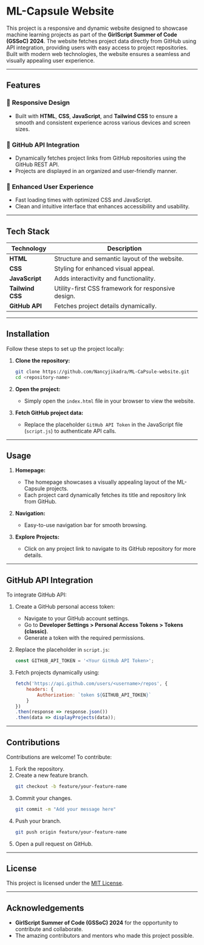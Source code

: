 # ML-Capsule Website  

This project is a responsive and dynamic website designed to showcase machine learning projects as part of the **GirlScript Summer of Code (GSSoC) 2024**. The website fetches project data directly from GitHub using API integration, providing users with easy access to project repositories. Built with modern web technologies, the website ensures a seamless and visually appealing user experience.

---

## Features  

### 🎨 **Responsive Design**  
- Built with **HTML**, **CSS**, **JavaScript**, and **Tailwind CSS** to ensure a smooth and consistent experience across various devices and screen sizes.  

### 🔗 **GitHub API Integration**  
- Dynamically fetches project links from GitHub repositories using the GitHub REST API.  
- Projects are displayed in an organized and user-friendly manner.  

### 🌟 **Enhanced User Experience**  
- Fast loading times with optimized CSS and JavaScript.
- Clean and intuitive interface that enhances accessibility and usability.  

---

## Tech Stack  

| Technology      | Description                                         |  
|------------------|-----------------------------------------------------|  
| **HTML**        | Structure and semantic layout of the website.        |  
| **CSS**         | Styling for enhanced visual appeal.                  |  
| **JavaScript**  | Adds interactivity and functionality.                |  
| **Tailwind CSS**| Utility-first CSS framework for responsive design.   |  
| **GitHub API**  | Fetches project details dynamically.                 |  

---

## Installation  

Follow these steps to set up the project locally:  

1. **Clone the repository:**  
   ```bash  
   git clone https://github.com/Nancyjikadra/ML-CaPsule-website.git  
   cd <repository-name>  
   ```  

2. **Open the project:**  
   - Simply open the `index.html` file in your browser to view the website.  

3. **Fetch GitHub project data:**  
   - Replace the placeholder `GitHub API Token` in the JavaScript file (`script.js`) to authenticate API calls.  

---

## Usage  

1. **Homepage:**  
   - The homepage showcases a visually appealing layout of the ML-Capsule projects.  
   - Each project card dynamically fetches its title and repository link from GitHub.  

2. **Navigation:**  
   - Easy-to-use navigation bar for smooth browsing.  

3. **Explore Projects:**  
   - Click on any project link to navigate to its GitHub repository for more details.  

---

## GitHub API Integration  

To integrate GitHub API:  

1. Create a GitHub personal access token:  
   - Navigate to your GitHub account settings.  
   - Go to **Developer Settings > Personal Access Tokens > Tokens (classic)**.  
   - Generate a token with the required permissions.  

2. Replace the placeholder in `script.js`:  
   ```javascript  
   const GITHUB_API_TOKEN = '<Your GitHub API Token>';  
   ```  

3. Fetch projects dynamically using:  
   ```javascript  
   fetch('https://api.github.com/users/<username>/repos', {  
       headers: {  
           Authorization: `token ${GITHUB_API_TOKEN}`  
       }  
   })  
   .then(response => response.json())  
   .then(data => displayProjects(data));  
   ```  

---

## Contributions  

Contributions are welcome! To contribute:  

1. Fork the repository.  
2. Create a new feature branch.  
   ```bash  
   git checkout -b feature/your-feature-name  
   ```  
3. Commit your changes.  
   ```bash  
   git commit -m "Add your message here"  
   ```  
4. Push your branch.  
   ```bash  
   git push origin feature/your-feature-name  
   ```  
5. Open a pull request on GitHub.  

---

## License  

This project is licensed under the [MIT License](LICENSE).  

---

## Acknowledgements  

- **GirlScript Summer of Code (GSSoC) 2024** for the opportunity to contribute and collaborate.  
- The amazing contributors and mentors who made this project possible.  

